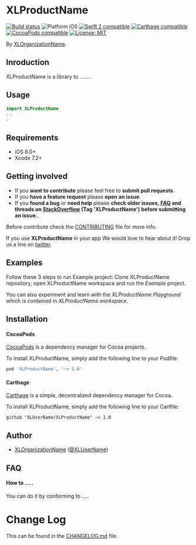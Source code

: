 # XLProductName

<p align="left">
<a href="https://travis-ci.org/XLUserName/XLProductName"><img src="https://travis-ci.org/XLUserName/XLProductName.svg?branch=master" alt="Build status" /></a>
<img src="https://img.shields.io/badge/platform-iOS-blue.svg?style=flat" alt="Platform iOS" />
<a href="https://developer.apple.com/swift"><img src="https://img.shields.io/badge/swift2-compatible-4BC51D.svg?style=flat" alt="Swift 2 compatible" /></a>
<a href="https://github.com/Carthage/Carthage"><img src="https://img.shields.io/badge/Carthage-compatible-4BC51D.svg?style=flat" alt="Carthage compatible" /></a>
<a href="https://cocoapods.org/pods/XLActionController"><img src="https://img.shields.io/badge/pod-1.0.0-blue.svg" alt="CocoaPods compatible" /></a>
<a href="https://raw.githubusercontent.com/XLUserName/XLProductName/master/LICENSE"><img src="http://img.shields.io/badge/license-MIT-blue.svg?style=flat" alt="License: MIT" /></a>
</p>

By [XLOrganizationName](http://XLUserName.com).

## Inroduction

XLProductName is a library to .......

<!-- <img src="Example/XLProductName.gif" width="300"/> -->

## Usage

```swift
import XLProductName
..
.
```

## Requirements

* iOS 8.0+
* Xcode 7.2+

## Getting involved

* If you **want to contribute** please feel free to **submit pull requests**.
* If you **have a feature request** please **open an issue**.
* If you **found a bug** or **need help** please **check older issues, [FAQ](#faq) and threads on [StackOverflow](http://stackoverflow.com/questions/tagged/XLProductName) (Tag 'XLProductName') before submitting an issue.**.

Before contribute check the [CONTRIBUTING](https://github.com/XLUserName/XLProductName/blob/master/CONTRIBUTING.md) file for more info.

If you use **XLProductName** in your app We would love to hear about it! Drop us a line on [twitter](https://twitter.com/XLUserName).

## Examples

Follow these 3 steps to run Example project: Clone XLProductName repository, open XLProductName workspace and run the *Example* project.

You can also experiment and learn with the *XLProductName Playground* which is contained in *XLProductName.workspace*.

## Installation

#### CocoaPods

[CocoaPods](https://cocoapods.org/) is a dependency manager for Cocoa projects.

To install XLProductName, simply add the following line to your Podfile:

```ruby
pod 'XLProductName', '~> 1.0'
```

#### Carthage

[Carthage](https://github.com/Carthage/Carthage) is a simple, decentralized dependency manager for Cocoa.

To install XLProductName, simply add the following line to your Cartfile:

```ogdl
github "XLUserName/XLProductName" ~> 1.0
```

## Author

* [XLOrganizationName](https://github.com/XLUserName) ([@XLUserName](https://twitter.com/XLUserName))

## FAQ

#### How to .....

You can do it by conforming to .....

# Change Log

This can be found in the [CHANGELOG.md](CHANGELOG.md) file.
